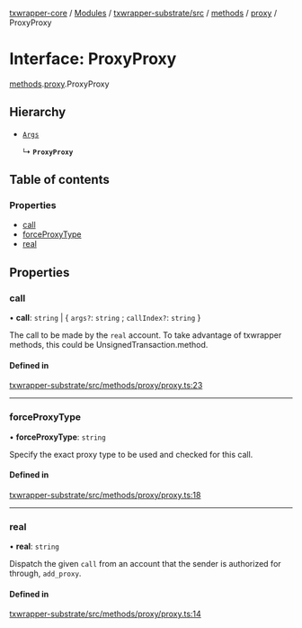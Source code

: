 [txwrapper-core](../README.md) / [Modules](../modules.md) / [txwrapper-substrate/src](../modules/txwrapper_substrate_src.md) / [methods](../modules/txwrapper_substrate_src.methods.md) / [proxy](../modules/txwrapper_substrate_src.methods.proxy.md) / ProxyProxy

# Interface: ProxyProxy

[methods](../modules/txwrapper_substrate_src.methods.md).[proxy](../modules/txwrapper_substrate_src.methods.proxy.md).ProxyProxy

## Hierarchy

- [`Args`](../modules/txwrapper_core_src.md#args)

  ↳ **`ProxyProxy`**

## Table of contents

### Properties

- [call](txwrapper_substrate_src.methods.proxy.ProxyProxy.md#call)
- [forceProxyType](txwrapper_substrate_src.methods.proxy.ProxyProxy.md#forceproxytype)
- [real](txwrapper_substrate_src.methods.proxy.ProxyProxy.md#real)

## Properties

### call

• **call**: `string` \| { `args?`: `string` ; `callIndex?`: `string`  }

The call to be made by the `real` account.
To take advantage of txwrapper methods, this could be UnsignedTransaction.method.

#### Defined in

[txwrapper-substrate/src/methods/proxy/proxy.ts:23](https://github.com/paritytech/txwrapper-core/blob/a0283d9/packages/txwrapper-substrate/src/methods/proxy/proxy.ts#L23)

___

### forceProxyType

• **forceProxyType**: `string`

Specify the exact proxy type to be used and checked for this call.

#### Defined in

[txwrapper-substrate/src/methods/proxy/proxy.ts:18](https://github.com/paritytech/txwrapper-core/blob/a0283d9/packages/txwrapper-substrate/src/methods/proxy/proxy.ts#L18)

___

### real

• **real**: `string`

Dispatch the given `call` from an account that the sender is authorized for
through, `add_proxy`.

#### Defined in

[txwrapper-substrate/src/methods/proxy/proxy.ts:14](https://github.com/paritytech/txwrapper-core/blob/a0283d9/packages/txwrapper-substrate/src/methods/proxy/proxy.ts#L14)
